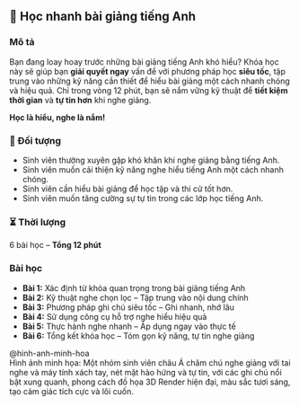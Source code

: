 ## 📌 Học nhanh bài giảng tiếng Anh

### Mô tả  
Bạn đang loay hoay trước những bài giảng tiếng Anh khó hiểu? Khóa học này sẽ giúp bạn **giải quyết ngay** vấn đề với phương pháp học **siêu tốc**, tập trung vào những kỹ năng cần thiết để hiểu bài giảng một cách nhanh chóng và hiệu quả. Chỉ trong vòng 12 phút, bạn sẽ nắm vững kỹ thuật để **tiết kiệm thời gian** và **tự tin hơn** khi nghe giảng.

**Học là hiểu, nghe là nắm!**

### 🎯 Đối tượng  
- Sinh viên thường xuyên gặp khó khăn khi nghe giảng bằng tiếng Anh.
- Sinh viên muốn cải thiện kỹ năng nghe hiểu tiếng Anh một cách nhanh chóng.
- Sinh viên cần hiểu bài giảng để học tập và thi cử tốt hơn.
- Sinh viên muốn tăng cường sự tự tin trong các lớp học tiếng Anh.

### ⏳ Thời lượng  
6 bài học – **Tổng 12 phút**

### Bài học  
- **Bài 1:** Xác định từ khóa quan trọng trong bài giảng tiếng Anh  
- **Bài 2:** Kỹ thuật nghe chọn lọc – Tập trung vào nội dung chính  
- **Bài 3:** Phương pháp ghi chú siêu tốc – Ghi nhanh, nhớ lâu  
- **Bài 4:** Sử dụng công cụ hỗ trợ nghe hiểu hiệu quả  
- **Bài 5:** Thực hành nghe nhanh – Áp dụng ngay vào thực tế  
- **Bài 6:** Tổng kết khóa học – Tóm gọn kỹ năng, tự tin nghe giảng

@hinh-anh-minh-hoa  
Hình ảnh minh họa: Một nhóm sinh viên châu Á chăm chú nghe giảng với tai nghe và máy tính xách tay, nét mặt hào hứng và tự tin, với các ghi chú nổi bật xung quanh, phong cách đồ họa 3D Render hiện đại, màu sắc tươi sáng, tạo cảm giác tích cực và lôi cuốn.